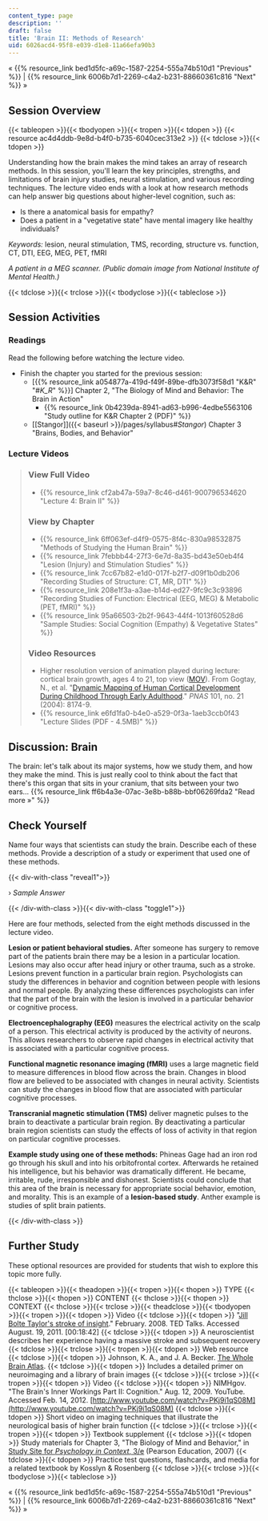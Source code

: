 ```yaml
---
content_type: page
description: ''
draft: false
title: 'Brain II: Methods of Research'
uid: 6026acd4-95f8-e039-d1e8-11a66efa90b3
---
```

« {{% resource_link bed1d5fc-a69c-1587-2254-555a74b510d1 "Previous" %}} | {{% resource_link 6006b7d1-2269-c4a2-b231-88660361c816 "Next" %}} »

## Session Overview

{{< tableopen >}}{{< tbodyopen >}}{{< tropen >}}{{< tdopen >}}
{{< resource ac4d4ddb-9e8d-b4f0-b735-6040cec313e2 >}}
{{< tdclose >}}{{< tdopen >}}

Understanding how the brain makes the mind takes an array of research methods. In this session, you'll learn the key principles, strengths, and limitations of brain injury studies, neural stimulation, and various recording techniques. The lecture video ends with a look at how research methods can help answer big questions about higher-level cognition, such as:

- Is there a anatomical basis for empathy?
- Does a patient in a "vegetative state" have mental imagery like healthy individuals?

_Keywords:_ lesion, neural stimulation, TMS, recording, structure vs. function, CT, DTI, EEG, MEG, PET, fMRI

_A patient in a MEG scanner. (Public domain image from National Institute of Mental Health.)_

{{< tdclose >}}{{< trclose >}}{{< tbodyclose >}}{{< tableclose >}}

## Session Activities

### Readings

Read the following before watching the lecture video.

- Finish the chapter you started for the previous session:
    - \[{{% resource_link a054877a-419d-f49f-89be-dfb3073f58d1 "K&R" "#_K_R_" %}}\] Chapter 2, "The Biology of Mind and Behavior: The Brain in Action"
        - {{% resource_link 0b4239da-8941-ad63-b996-4edbe5563106 "Study outline for K&R Chapter 2 (PDF)" %}}
    - \[\[Stangor\]\]({{< baseurl >}}/pages/syllabus#_Stangor_) Chapter 3 "Brains, Bodies, and Behavior"

### Lecture Videos

> ### View Full Video
> 
> - {{% resource_link cf2ab47a-59a7-8c46-d461-900796534620 "Lecture 4: Brain II" %}}
> 
> ### View by Chapter
> 
> - {{% resource_link 6ff063ef-d4f9-0575-8f4c-830a98532875 "Methods of Studying the Human Brain" %}}
> - {{% resource_link 7febbb44-27f3-6e7d-8a35-bd43e50eb4f4 "Lesion (Injury) and Stimulation Studies" %}}
> - {{% resource_link 7cc67b82-e1d0-017f-b2f7-d09f1b0db206 "Recording Studies of Structure: CT, MR, DTI" %}}
> - {{% resource_link 208e1f3a-a3ae-b14d-ed27-9fc9c3c93896 "Recording Studies of Function: Electrical (EEG, MEG) & Metabolic (PET, fMRI)" %}}
> - {{% resource_link 95a66503-2b2f-9643-44f4-1013f60528d6 "Sample Studies: Social Cognition (Empathy) & Vegetative States" %}}
> 
> ### Video Resources
> 
> - Higher resolution version of animation played during lecture: cortical brain growth, ages 4 to 21, top view ([MOV](http://www.pnas.org/content/101/21/8174/suppl/DC1#F3)). From Gogtay, N., et al. "[Dynamic Mapping of Human Cortical Development During Childhood Through Early Adulthood](http://dx.doi.org/10.1073/pnas.0402680101)." _PNAS_ 101, no. 21 (2004): 8174-9.
> - {{% resource_link e6fd1fa0-b4e0-a529-0f3a-1aeb3ccb0f43 "Lecture Slides (PDF - 4.5MB)" %}}

## Discussion: Brain

The brain: let's talk about its major systems, how we study them, and how they make the mind. This is just really cool to think about the fact that there's this organ that sits in your cranium, that sits between your two ears… {{% resource_link ff6b4a3e-07ac-3e8b-b88b-bbf06269fda2 "Read more »" %}}

## Check Yourself

Name four ways that scientists can study the brain. Describe each of these methods. Provide a description of a study or experiment that used one of these methods.

{{< div-with-class "reveal1">}}

› _Sample Answer_

{{< /div-with-class >}}{{< div-with-class "toggle1">}}

Here are four methods, selected from the eight methods discussed in the lecture video.

**Lesion or patient behavioral studies.** After someone has surgery to remove part of the patients brain there may be a lesion in a particular location. Lesions may also occur after head injury or other trauma, such as a stroke. Lesions prevent function in a particular brain region. Psychologists can study the differences in behavior and cognition between people with lesions and normal people. By analyzing these differences psychologists can infer that the part of the brain with the lesion is involved in a particular behavior or cognitive process.

**Electroencephalography (EEG)** measures the electrical activity on the scalp of a person. This electrical activity is produced by the activity of neurons. This allows researchers to observe rapid changes in electrical activity that is associated with a particular cognitive process.

**Functional magnetic resonance imaging (fMRI)** uses a large magnetic field to measure differences in blood flow across the brain. Changes in blood flow are believed to be associated with changes in neural activity. Scientists can study the changes in blood flow that are associated with particular cognitive processes.

**Transcranial magnetic stimulation (TMS)** deliver magnetic pulses to the brain to deactivate a particular brain region. By deactivating a particular brain region scientists can study the effects of loss of activity in that region on particular cognitive processes.

**Example study using one of these methods:** Phineas Gage had an iron rod go through his skull and into his orbitofrontal cortex. Afterwards he retained his intelligence, but his behavior was dramatically different. He became, irritable, rude, irresponsible and dishonest. Scientists could conclude that this area of the brain is necessary for appropriate social behavior, emotion, and morality. This is an example of a **lesion-based study**. Anther example is studies of split brain patients.

{{< /div-with-class >}}

## Further Study

These optional resources are provided for students that wish to explore this topic more fully.

{{< tableopen >}}{{< theadopen >}}{{< tropen >}}{{< thopen >}}
TYPE
{{< thclose >}}{{< thopen >}}
CONTENT
{{< thclose >}}{{< thopen >}}
CONTEXT
{{< thclose >}}{{< trclose >}}{{< theadclose >}}{{< tbodyopen >}}{{< tropen >}}{{< tdopen >}}
Video
{{< tdclose >}}{{< tdopen >}}
"[Jill Bolte Taylor's stroke of insight](http://www.ted.com/talks/jill_bolte_taylor_s_powerful_stroke_of_insight.html)." February. 2008. TED Talks. Accessed August. 19, 2011. \[00:18:42\]
{{< tdclose >}}{{< tdopen >}}
A neuroscientist describes her experience having a massive stroke and subsequent recovery
{{< tdclose >}}{{< trclose >}}{{< tropen >}}{{< tdopen >}}
Web resource
{{< tdclose >}}{{< tdopen >}}
Johnson, K. A., and J. A. Becker. [The Whole Brain Atlas](http://www.med.harvard.edu/AANLIB/home.html).
{{< tdclose >}}{{< tdopen >}}
Includes a detailed primer on neuroimaging and a library of brain images
{{< tdclose >}}{{< trclose >}}{{< tropen >}}{{< tdopen >}}
Video
{{< tdclose >}}{{< tdopen >}}
NIMHgov. "The Brain's Inner Workings Part II: Cognition." Aug. 12, 2009. YouTube. Accessed Feb. 14, 2012. [http://www.youtube.com/watch?v=PKj9i1qS08M](http://www.youtube.com/watch?v=PKj9i1qS08M)
{{< tdclose >}}{{< tdopen >}}
Short video on imaging techniques that illustrate the neurological basis of higher brain function
{{< tdclose >}}{{< trclose >}}{{< tropen >}}{{< tdopen >}}
Textbook supplement
{{< tdclose >}}{{< tdopen >}}
Study materials for Chapter 3, "The Biology of Mind and Behavior," in [Study Site for _Psychology in Context_, 3/e](http://www.pearsonhighered.com/educator/product/Fundamentals-of-Psychology-in-Context/9780205507573.page) (Pearson Education, 2007)
{{< tdclose >}}{{< tdopen >}}
Practice test questions, flashcards, and media for a related textbook by Kosslyn & Rosenberg
{{< tdclose >}}{{< trclose >}}{{< tbodyclose >}}{{< tableclose >}}

« {{% resource_link bed1d5fc-a69c-1587-2254-555a74b510d1 "Previous" %}} | {{% resource_link 6006b7d1-2269-c4a2-b231-88660361c816 "Next" %}} »